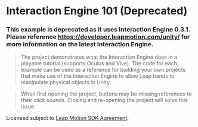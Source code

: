 # Interaction Engine 101 (Deprecated)
### This example is deprecated as it uses Interaction Engine 0.3.1. Please reference https://developer.leapmotion.com/unity/ for more information on the latest Interaction Engine.

>The project demonstrates what the Interaction Engine does in a playable tutorial (supports Oculus and Vive). The code for each example can be used as a reference for building your own projects that make use of the Interaction Engine to allow Leap hands to manipulate physical objects in Unity.

>When first opening the project, buttons may be missing references to their click sounds. Closing and re-opening the project will solve this issue.

Licensed subject to [Leap Motion SDK Agreement](https://central.leapmotion.com/agreements/SdkAgreement).
